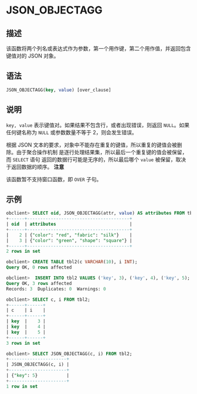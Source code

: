 JSON_OBJECTAGG 
===================================



描述 
-----------------------

该函数将两个列名或表达式作为参数，第一个用作键，第二个用作值，并返回包含键值对的 JSON 对象。

语法 
-----------------------

```sql
JSON_OBJECTAGG(key, value) [over_clause]
```



说明 
-----------------------

`key, value` 表示键值对。如果结果不包含行，或者出现错误，则返回 `NULL`。如果任何键名称为 `NULL` 或参数数量不等于 2，则会发生错误。

根据 JSON 文本的要求，对象中不能存在重复的键值，所以重复的键值会被删除。由于聚合操作机制
是逐行处理结果集，所以最后一个重复键的值会被保留，而 `SELECT` 语句
返回的数据行可能是无序的，所以最后哪个 `value` 被保留，取决于返回数据的顺序。
**注意**



该函数暂不支持窗口函数，即 `OVER` 子句。

示例 
-----------------------

```sql
obclient> SELECT oid, JSON_OBJECTAGG(attr, value) AS attributes FROM tbl1 GROUP BY oid;
+------+---------------------------------------+
| oid  | attributes                            |
+------+---------------------------------------+
|    2 | {"color": "red", "fabric": "silk"}    |
|    3 | {"color": "green", "shape": "square"} |
+------+---------------------------------------+
2 rows in set

obclient> CREATE TABLE tbl2(c VARCHAR(10), i INT);
Query OK, 0 rows affected

obclient>  INSERT INTO tbl2 VALUES ('key', 3), ('key', 4), ('key', 5);
Query OK, 3 rows affected 
Records: 3  Duplicates: 0  Warnings: 0

obclient> SELECT c, i FROM tbl2;
+------+------+
| c    | i    |
+------+------+
| key  |    3 |
| key  |    4 |
| key  |    5 |
+------+------+
3 rows in set

obclient> SELECT JSON_OBJECTAGG(c, i) FROM tbl2;
+----------------------+
| JSON_OBJECTAGG(c, i) |
+----------------------+
| {"key": 5}           |
+----------------------+
1 row in set
```


